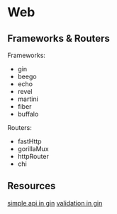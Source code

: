 # Web 

## Frameworks & Routers

Frameworks:

- gin
- beego
- echo
- revel
- martini
- fiber
- buffalo

Routers:

- fastHttp
- gorillaMux
- httpRouter
- chi

## Resources

[simple api in gin](https://www.youtube.com/watch?v=qR0WnWL2o1Q&ab_channel=PragmaticReviews)
[validation in gin](https://blog.logrocket.com/gin-binding-in-go-a-tutorial-with-examples/)